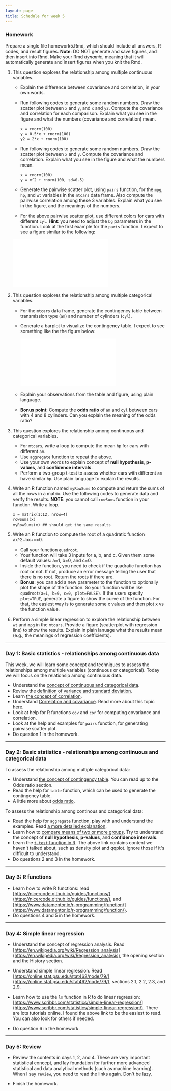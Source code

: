 ```yaml
---
layout: page
title: Schedule for week 5
---
```


### Homework

Prepare a single file homework5.Rmd, which should include all answers, R codes, and result figures. **Note**: DO NOT generate and save figures, and then insert into Rmd. Make your Rmd _dynamic_, meaning that it will automatically generate and insert figures when you knit the Rmd. 

1. This question explores the relationship among multiple continuous variables. 
	- Explain the difference between covariance and correlation, in your own words.
	- Run following codes to generate some random numbers. Draw the scatter plot between `x` and `y`, and `x` and `y2`. Compute the covariance and correlation for each comparison. Explain what you see in the figure and what the numbers (covariance and correlation) mean.
	
		```
		x = rnorm(100)
		y = 0.5*x + rnorm(100)
		y2 = 2*x + rnorm(100)
		```
	- Run following codes to generate some random numbers. Draw the scatter plot between `x` and `y`. Compute the covariance and correlation. Explain what you see in the figure and what the numbers mean.

		```
		x = rnorm(100)
		y = x^2	+ rnorm(100, sd=0.5)
		```
	- Generate the pairwise scatter plot, using `pairs` function, for the `mpg`, `hp`, and `wt` variables in the `mtcars` data frame. Also compute the pairwise correlation among these 3 variables. Explain what you see in the figure, and the meanings of the numbers. 
	- For the above pairwise scatter plot, use different colors for cars with different `cyl`. **Hint**: you need to adjust the `bg` parameters in the function. Look at the first example for the `paris` function. I expect to see a figure similar to the following: 

	![](mtcars-pairs.pdf)
	
2. This question explores the relationship among multiple categorical variables. 
	- For the `mtcars` data frame, generate the contingency table between transmission type (`am`) and number of cylinders (`cyl`). 
	- Generate a barplot to visualize the contingency table. I expect to see something like the the figure below: 

		![](mtcars-bar1.pdf)

	- Explain your observations from the table and figure, using plain language. 

	- **Bonus point**: Compute the **odds ratio** of `am` and `cyl` between cars with 4 and 8 cylinders. Can you explain the meaning of the odds ratio? 

3. This question explores the relationship among continuous and categorical variables. 
	- For `mtcars`, write a loop to compute the mean `hp` for cars with different `am`. 
	- Use `aggregate` function to repeat the above. 
	- Use your own words to explain concept of **null hypothesis**, **p-values**, and **confidence intervals**.  
	- Perform a two-group t-test to assess whether cars with different `am` have similar `hp`. Use plain language to explain the results.

4. Write an R function named `myRowSums` to compute and return the sums of all the rows in a matrix. Use the following codes to generate data and verify the results. **NOTE**: you cannot call `rowSums` function in your function. Write a loop. 

	```
	x = matrix(1:12, nrow=4)
	rowSums(x)
	myRowSums(x) ## should get the same results
	```

5. Write an R function to compute the root of a quadratic function ax^2+bx+c=0. 
	- Call your function `quadroot`. 
	- Your function will take 3 inputs for a, b, and c. Given them some default values: a=1, b=0, and c=0. 
	- Inside the function, you need to check if the quadratic function has root or not. If not, produce an error message telling the user that there is no root. Return the roots if there are. 
	- **Bonus**: you can add a new parameter to the function to optionally plot the shape of the function. So your function will be like `quadroot(a=1, b=0, c=0, plot=FALSE)`. If the users specify `plot=TRUE`, generate a figure to show the curve of the function. For that, the easiest way is to generate some x values and then plot x vs the function value. 

6. Perform a simple linear regression to explore the relationship between `wt` and `mpg` in the `mtcars`. Provide a figure (scatterplot with regression line) to show the results. Explain in plain lanuage what the results mean (e.g., the meanings of regression coefficients). 

***

### Day 1: Basic statistics - relationships among continuous data 


This week, we will learn some concept and techniques to assess the relationships among multiple variables (continuous or categorical). Today we will focus on the relationsip among continuous data. 

- Understand the [concept of continuous and categorical data](https://eagereyes.org/basics/data-continuous-vs-categorical).
- Review the [definition of variance and standard deviation](https://www.mathsisfun.com/data/standard-deviation.html). 
- Learn [the concept of correlation](https://www.mathsisfun.com/data/correlation.html).
- Understand [Correlation and covariance](https://towardsdatascience.com/getting-the-basics-of-correlation-covariance-c8fc110b90b4). Read more about this topic [here](https://www.guru99.com/r-pearson-spearman-correlation.html). 
- Look at help for R functions `cov` and `cor` for computing covariance and correlation.
- Look at the help and examples for `pairs` function, for generating pairwise scatter plot. 
- Do question 1 in the homework. 


***

### Day 2: Basic statistics - relationships among continuous and categorical data

To assess the relationship among multiple categorical data: 

- Understand [the concept of contingency table](https://en.wikipedia.org/wiki/Contingency_table). You can read up to the Odds ratio section. 
- Read the help for `table` function, which can be used to generate the contingency table. 
- A little more about [odds ratio](https://journalfeed.org/article-a-day/2018/idiots-guide-to-odds-ratios). 

To assess the relationship among continous and categorical data: 

- Read the help for `aggregate` function, play with and understand the examples. Read [a more detailed explanation](https://datascienceplus.com/aggregate-data-frame-r/). 
- Learn how to [compare means of two or more groups](https://radiant-rstats.github.io/docs/basics/compare_means.html). Try to understand the concept of **null hypothesis**, **p-values**, and **confidence intervals**.  
- Learn the [`t.test` function in R](https://statistics.berkeley.edu/computing/r-t-tests). The above link contains content we haven't talked about, such as density plot and qqplot. Ignore those if it's difficult to understand. 
- Do questions 2 and 3 in the homework. 


***

### Day 3: R functions

- Learn how to write R functions: read [https://nicercode.github.io/guides/functions/](https://nicercode.github.io/guides/functions/), and [https://www.datamentor.io/r-programming/function/](https://www.datamentor.io/r-programming/function/). 
- Do questions 4 and 5 in the homework. 


***

### Day 4: Simple linear regression 

- Understand the concept of regression analysis. Read [https://en.wikipedia.org/wiki/Regression_analysis](https://en.wikipedia.org/wiki/Regression_analysis), the opening section and the History section. 
- Understand simple linear regression.
Read [https://online.stat.psu.edu/stat462/node/79/](https://online.stat.psu.edu/stat462/node/79/), sections 2.1, 2.2, 2.3, and 2.9. 

- Learn how to use the `lm` function in R to do linear regression: [https://www.scribbr.com/statistics/simple-linear-regression/](https://www.scribbr.com/statistics/simple-linear-regression/). There are lots tutorials online. I found the above link to be the easiest to read. You can also look for others if needed. 

- Do question 6 in the homework. 


***

### Day 5: Review

- Review the contents in days 1, 2, and 4. These are very important statistical concept, and lay foundation for further more advanced statistical and data analytical methods (such as machine learning). When I say `review`, you need to read the links again. Don't be lazy. 

- Finish the homework. 
